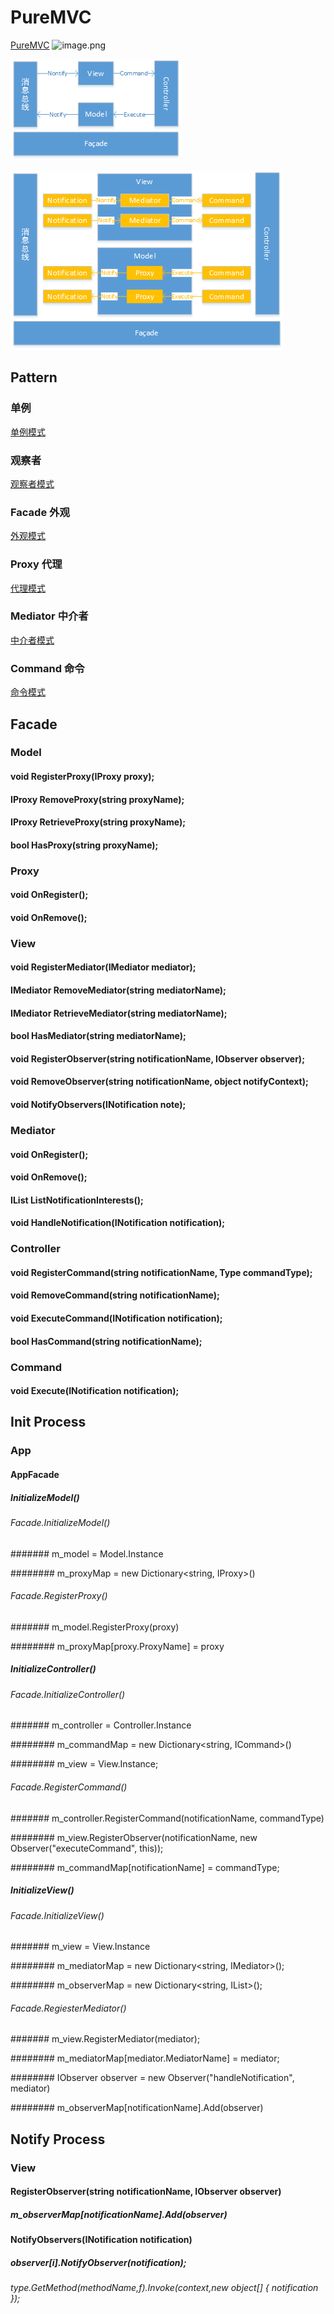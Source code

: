 # PureMVC

[PureMVC](https://www.gameres.com/822910.html)
![image.png](https://upload-images.jianshu.io/upload_images/3947109-f980cba2d1842753.png?imageMogr2/auto-orient/strip%7CimageView2/2/w/1240)

![](2020-08-24-13-33-15.png)

![](2020-08-24-13-37-46.png)

## Pattern

### 单例

[单例模式](https://www.runoob.com/design-pattern/singleton-pattern.html)

### 观察者

[观察者模式](https://www.runoob.com/design-pattern/observer-pattern.html)

### Facade 外观

[外观模式](https://www.runoob.com/design-pattern/facade-pattern.html)

### Proxy 代理

[代理模式](https://www.runoob.com/design-pattern/proxy-pattern.html)

### Mediator 中介者

[中介者模式](https://www.runoob.com/design-pattern/mediator-pattern.html)

### Command 命令

[命令模式](https://www.runoob.com/design-pattern/command-pattern.html)

## Facade

### Model

#### void RegisterProxy(IProxy proxy);

#### IProxy RemoveProxy(string proxyName);

#### IProxy RetrieveProxy(string proxyName);

#### bool HasProxy(string proxyName);

### Proxy

#### void OnRegister();

#### void OnRemove();

### View

#### void RegisterMediator(IMediator mediator);

#### IMediator RemoveMediator(string mediatorName);

#### IMediator RetrieveMediator(string mediatorName);

#### bool HasMediator(string mediatorName);

#### void RegisterObserver(string notificationName, IObserver observer);

#### void RemoveObserver(string notificationName, object notifyContext);

#### void NotifyObservers(INotification note);

### Mediator

#### void OnRegister();

#### void OnRemove();

#### IList<string> ListNotificationInterests();

#### void HandleNotification(INotification notification);

### Controller

#### void RegisterCommand(string notificationName, Type commandType);

#### void RemoveCommand(string notificationName);

#### void ExecuteCommand(INotification notification);

#### bool HasCommand(string notificationName);

### Command

#### void Execute(INotification notification);

## Init Process

### App

#### AppFacade

##### InitializeModel()

###### Facade.InitializeModel()

####### m_model = Model.Instance

######## m_proxyMap = new Dictionary<string, IProxy>()

###### Facade.RegisterProxy()

####### m_model.RegisterProxy(proxy)

######## m_proxyMap[proxy.ProxyName] = proxy

##### InitializeController()

###### Facade.InitializeController()

####### m_controller = Controller.Instance

######## m_commandMap = new Dictionary<string, ICommand>()

######## m_view = View.Instance;

###### Facade.RegisterCommand()

####### m_controller.RegisterCommand(notificationName, commandType)

######## m_view.RegisterObserver(notificationName, new Observer("executeCommand", this));

######## m_commandMap[notificationName] = commandType;

##### InitializeView()

###### Facade.InitializeView()

####### m_view = View.Instance

######## m_mediatorMap = new Dictionary<string, IMediator>();

######## m_observerMap = new Dictionary<string, IList<IObserver>>();

###### Facade.RegiesterMediator()

####### m_view.RegisterMediator(mediator);

######## m_mediatorMap[mediator.MediatorName] = mediator;

######## IObserver observer = new Observer("handleNotification", mediator)

######## m_observerMap[notificationName].Add(observer)

## Notify Process

### View

#### RegisterObserver(string notificationName, IObserver observer)

##### m_observerMap[notificationName].Add(observer)

#### NotifyObservers(INotification notification)

##### observer[i].NotifyObserver(notification);

###### type.GetMethod(methodName,f).Invoke(context,new object[] { notification });
